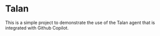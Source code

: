 # Talan

This is a simple project to demonstrate the use of the Talan agent that is integrated with Github Copilot.

